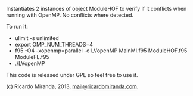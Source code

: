 Instantiates 2 instances of object ModuleHOF to verify if it conflicts when running with OpenMP. No conflicts where detected.

To run it:
 - ulimit -s unlimited
 - export OMP_NUM_THREADS=4
 - f95 -O4 -xopenmp=parallel -o LVopenMP MainMI.f95 ModuleHOF.f95 ModuleFL.f95
 - ./LVopenMP

This code is released under GPL so feel free to use it.

(c) Ricardo Miranda, 2013, mail@ricardomiranda.com.



